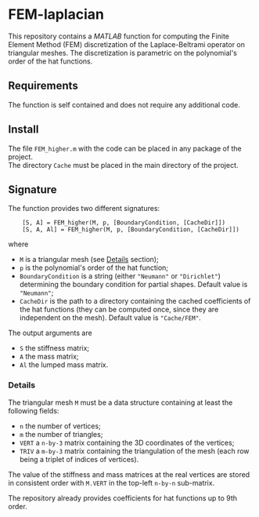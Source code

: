 # FEM-laplacian

This repository contains a *MATLAB* function for computing the Finite Element Method (FEM) discretization of the Laplace-Beltrami operator on triangular meshes. The discretization is parametric on the polynomial's order of the hat functions.

## Requirements
The function is self contained and does not require any additional code.

## Install
The file `FEM_higher.m` with the code can be placed in any package of the project.  
The directory `Cache` must be placed in the main directory of the project.

## Signature
The function provides two different signatures:
```
    [S, A] = FEM_higher(M, p, [BoundaryCondition, [CacheDir]])
    [S, A, Al] = FEM_higher(M, p, [BoundaryCondition, [CacheDir]])
```
where
  - `M` is a triangular mesh (see [Details](#details) section);
  - `p` is the polynomial's order of the hat function;
  - `BoundaryCondition` is a string (either `"Neumann"` or `"Dirichlet"`) determining the boundary condition for partial shapes. Default value is `"Neumann"`;
  - `CacheDir` is the path to a directory containing the cached coefficients of the hat functions (they can be computed once, since they are independent on the mesh). Default value is `"Cache/FEM"`.

The output arguments are
  - `S` the stiffness matrix;
  - `A` the mass matrix;
  - `Al` the lumped mass matrix.
 

### Details
The triangular mesh `M` must be a data structure containing at least the following fields:
  - `n` the number of vertices;
  - `m` the number of triangles;
  - `VERT` a `n-by-3` matrix containing the 3D coordinates of the vertices;
  - `TRIV` a `m-by-3` matrix containing the triangulation of the mesh (each row being a triplet of indices of vertices).

The value of the stiffness and mass matrices at the real vertices are stored in consistent order with `M.VERT` in the top-left `n-by-n` sub-matrix.  

The repository already provides coefficients for hat functions up to 9th order.
